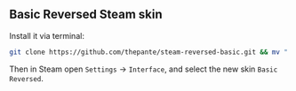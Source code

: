 ## Basic Reversed Steam skin
Install it via terminal:  
```bash
git clone https://github.com/thepante/steam-reversed-basic.git && mv "./steam-reversed-basic" ~/.steam/steam/skins/"Basic Reversed"
```

Then in Steam open `Settings` → `Interface`, and select the new skin `Basic Reversed`.
